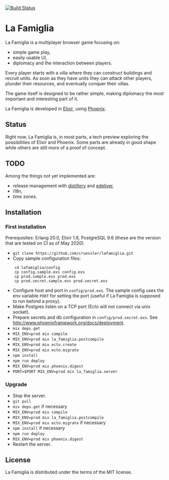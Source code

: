 [![Build Status](https://github.com/cruessler/lafamiglia/workflows/build/badge.svg)](https://github.com/cruessler/lafamiglia/actions?query=workflow%3Abuild)

# La Famiglia

La Famiglia is a multiplayer browser game focusing on:

- simple game play,
- easily usable UI,
- diplomacy and the interaction between players.

Every player starts with a villa where they can construct buildings and recruit
units. As soon as they have units they can attack other players, plunder their
resources, and eventually conquer their villas.

The game itself is designed to be rather simple, making diplomacy the most
important and interesting part of it.

La Famiglia is developed in [Elixir](http://elixir-lang.org), using
[Phoenix](http://www.phoenixframework.org/).

## Status

Right now, La Famiglia is, in most parts, a tech preview exploring the
possibilities of Elixir and Phoenix. Some parts are already in good shape while
others are still more of a proof of concept.

## TODO

Among the things not yet implemented are:

- release management with [distillery](https://github.com/bitwalker/distillery)
  and [edeliver](https://github.com/boldpoker/edeliver),
- i18n,
- time zones.

## Installation

### First installation

Prerequisites: Erlang 20.0, Elixir 1.8, PostgreSQL 9.6 (these are the version
that are tested on CI as of May 2020).

- `git clone https://github.com/cruessler/lafamiglia.git`
- Copy sample configuration files:
```
    cd lafamiglia/config
    cp config.sample.exs config.exs
    cp prod.sample.exs prod.exs
    cp prod.secret.sample.exs prod.secret.exs
```
- Configure host and port in `config/prod.exs`.
  The sample config uses the env variable `PORT` for setting the port (useful if
  La Famiglia is supposed to run behind a proxy).
- Make Postgres listen on a TCP port (Ecto will not connect via unix socket).
- Prepare secrets and db configuration in `config/prod.secret.exs`.
  See http://www.phoenixframework.org/docs/deployment.
- `mix deps.get`
- `MIX_ENV=prod mix compile`
- `MIX_ENV=prod mix la_famiglia.postcompile`
- `MIX_ENV=prod mix ecto.create`
- `MIX_ENV=prod mix ecto.migrate`
- `npm install`
- `npm run deploy`
- `MIX_ENV=prod mix phoenix.digest`
- `PORT=$PORT MIX_ENV=prod mix la_famiglia.server`

### Upgrade

- Stop the server.
- `git pull`
- `mix deps.get` if necessary
- `MIX_ENV=prod mix compile`
- `MIX_ENV=prod mix la_famiglia.postcompile`
- `MIX_ENV=prod mix ecto.migrate` if necessary
- `npm install` if necessary
- `npm run deploy`
- `MIX_ENV=prod mix phoenix.digest`
- Restart the server.

## License

La Famiglia is distributed under the terms of the MIT license.
